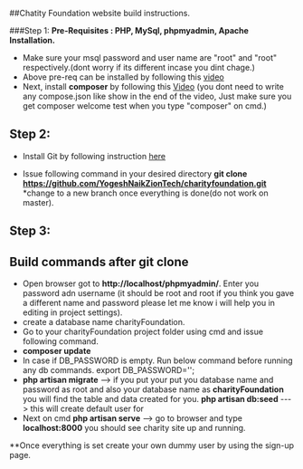 ##Chatity Foundation website build instructions.

###Step 1:
**Pre-Requisites : PHP, MySql, phpmyadmin, Apache Installation.**
* Make sure your msql password and user name are "root" and "root" respectively.(dont worry if its different incase you dint chage.)
* Above pre-req can be installed by following this <a href="https://www.youtube.com/watch?v=dfly7eNym4Y">video<a/>
* Next, install **composer** by following this <a href="https://www.youtube.com/watch?v=ZocYVPP3nQY">Video</a> (you dont need to write any compose.json like show in the end of the video, Just make sure you get composer welcome test when you type "composer" on cmd.)

## Step 2:
* Install Git by following instruction <a href="https://help.github.com/articles/set-up-git/#platform-windows">here</a>

* Issue following command in your desired directory **git clone https://github.com/YogeshNaikZionTech/charityfoundation.git**
*change to a new branch once everything is done(do not work on master).

## Step 3:
## Build commands after git clone
* Open browser got to **http://localhost/phpmyadmin/**. Enter you password adn username (it should be root and root if you think you gave a different name and password please let me know i will help you in editing in project settings).
* create a database name charityFoundation.
* Go to your charityFoundation project folder using cmd and issue following command.
* **composer update** <br>
* In case if DB_PASSWORD is empty. Run below command before running any db commands.
export DB_PASSWORD='';
* **php artisan migrate** --> if you put your put you database name and password as root and also your database name as **charityFoundation** you will find the table and data created for you.
**php artisan db:seed** ---> this will create default user for 
* Next on cmd **php artisan serve** --> go to browser and type **localhost:8000** you should see charity site up and running.
   
**Once everything is set create your own dummy user by using the sign-up page.



